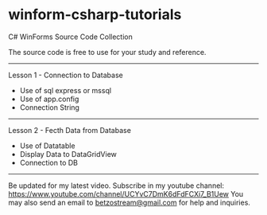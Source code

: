 # winform-csharp-tutorials
C# WinForms Source Code Collection

The source code is free to use for your study and reference.

*****************************************
Lesson 1 - Connection to Database
- Use of sql express or mssql
- Use of app.config
- Connection String

*****************************************
Lesson 2 - Fecth Data from Database
- Use of Datatable
- Display Data to DataGridView
- Connection to DB

*******************************************

Be updated for my latest video.
Subscribe in my youtube channel: https://www.youtube.com/channel/UCYvC7DmK6dFdFCXi7_B1Uew
You may also send an email to betzostream@gmail.com for help and inquiries.
